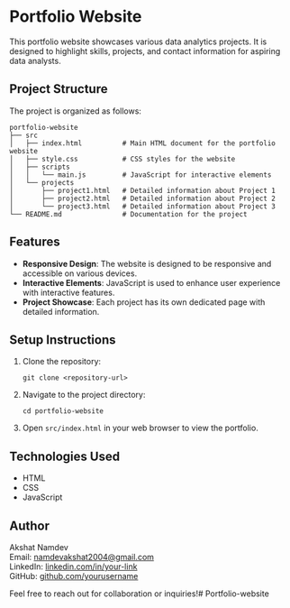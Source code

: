 # Portfolio Website

This portfolio website showcases various data analytics projects. It is designed to highlight skills, projects, and contact information for aspiring data analysts.

## Project Structure

The project is organized as follows:

```
portfolio-website
├── src
│   ├── index.html          # Main HTML document for the portfolio website
│   ├── style.css           # CSS styles for the website
│   ├── scripts
│   │   └── main.js         # JavaScript for interactive elements
│   └── projects
│       ├── project1.html   # Detailed information about Project 1
│       ├── project2.html   # Detailed information about Project 2
│       └── project3.html   # Detailed information about Project 3
└── README.md               # Documentation for the project
```

## Features

- **Responsive Design**: The website is designed to be responsive and accessible on various devices.
- **Interactive Elements**: JavaScript is used to enhance user experience with interactive features.
- **Project Showcase**: Each project has its own dedicated page with detailed information.

## Setup Instructions

1. Clone the repository:
   ```
   git clone <repository-url>
   ```

2. Navigate to the project directory:
   ```
   cd portfolio-website
   ```

3. Open `src/index.html` in your web browser to view the portfolio.

## Technologies Used

- HTML
- CSS
- JavaScript

## Author

Akshat Namdev  
Email: namdevakshat2004@gmail.com  
LinkedIn: [linkedin.com/in/your-link](https://linkedin.com/in/your-link)  
GitHub: [github.com/yourusername](https://github.com/yourusername)  

Feel free to reach out for collaboration or inquiries!#   P o r t f o l i o - w e b s i t e  
 